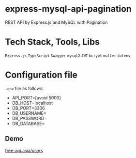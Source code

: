 # express-mysql-api-pagination
REST API by Express.js and MySQL with Pagination

# Tech Stack, Tools, Libs
`Express.js` `TypeScript` `Swagger` `mysql2` `JWT` `bcrypt` `multer` `dotenv`

# Configuration file
`.env` file as follows:

<ul>
<li>API_PORT=[avoid 5000]</li>
<li>DB_HOST=localhost</li>
<li>DB_PORT=3306</li>
<li>DB_USERNAME=</li>
<li>DB_PASSWORD=</li>
<li>DB_DATABASE=</li>
</ul>

## Demo

[free-api.asia/users](https://free-api.asia/users)